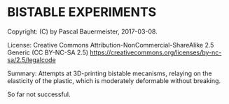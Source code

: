 # BISTABLE EXPERIMENTS

Copyright: (C) by Pascal Bauermeister, 2017-03-08.

License: Creative Commons Attribution-NonCommercial-ShareAlike 2.5 Generic (CC BY-NC-SA 2.5) https://creativecommons.org/licenses/by-nc-sa/2.5/legalcode

Summary: Attempts at 3D-printing bistable mecanisms, relaying on the
elasticity of the plastic, which is moderately deformable without
breaking.

So far not successful.
